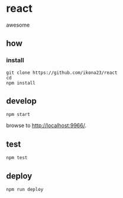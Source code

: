 
# react

awesome

## how

### install

```
git clone https://github.com/ikona23/react
cd 
npm install
```

## develop

```
npm start
```

browse to <http://localhost:9966/>.

## test

```
npm test
```

## deploy

```
npm run deploy
```
